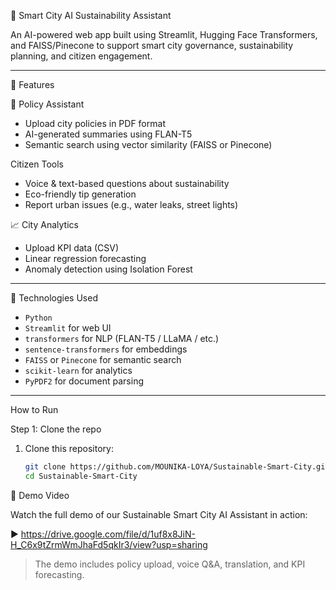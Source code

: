 
 🌆 Smart City AI Sustainability Assistant

An AI-powered web app built using Streamlit, Hugging Face Transformers, and FAISS/Pinecone to support smart city governance, sustainability planning, and citizen engagement.

---

 🔧 Features

📄 Policy Assistant
- Upload city policies in PDF format
- AI-generated summaries using FLAN-T5
- Semantic search using vector similarity (FAISS or Pinecone)

Citizen Tools
- Voice & text-based questions about sustainability
- Eco-friendly tip generation
- Report urban issues (e.g., water leaks, street lights)

📈 City Analytics
- Upload KPI data (CSV)
- Linear regression forecasting
- Anomaly detection using Isolation Forest

---

🧠 Technologies Used

- `Python`
- `Streamlit` for web UI
- `transformers` for NLP (FLAN-T5 / LLaMA / etc.)
- `sentence-transformers` for embeddings
- `FAISS` or `Pinecone` for semantic search
- `scikit-learn` for analytics
- `PyPDF2` for document parsing

---

 How to Run

Step 1: Clone the repo

1. Clone this repository:
   ```bash
   git clone https://github.com/MOUNIKA-LOYA/Sustainable-Smart-City.git
   cd Sustainable-Smart-City
🎥 Demo Video

Watch the full demo of our Sustainable Smart City AI Assistant in action:

▶️   https://drive.google.com/file/d/1uf8x8JiN-H_C6x9tZrmWmJhaFd5qkIr3/view?usp=sharing

> The demo includes policy upload, voice Q&A, translation, and KPI forecasting.

   
